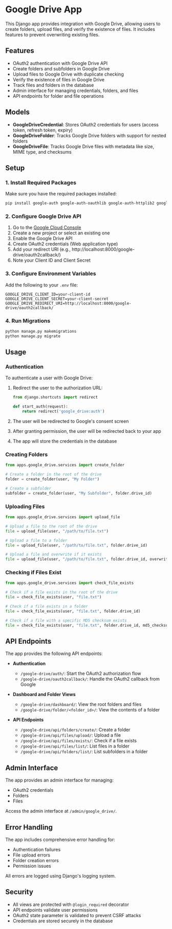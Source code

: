 # Google Drive App

This Django app provides integration with Google Drive, allowing users to create folders, upload files, and verify the existence of files. It includes features to prevent overwriting existing files.

## Features

- OAuth2 authentication with Google Drive API
- Create folders and subfolders in Google Drive
- Upload files to Google Drive with duplicate checking
- Verify the existence of files in Google Drive
- Track files and folders in the database
- Admin interface for managing credentials, folders, and files
- API endpoints for folder and file operations

## Models

- **GoogleDriveCredential**: Stores OAuth2 credentials for users (access token, refresh token, expiry)
- **GoogleDriveFolder**: Tracks Google Drive folders with support for nested folders
- **GoogleDriveFile**: Tracks Google Drive files with metadata like size, MIME type, and checksums

## Setup

### 1. Install Required Packages

Make sure you have the required packages installed:

```bash
pip install google-auth google-auth-oauthlib google-auth-httplib2 google-api-python-client
```

### 2. Configure Google Drive API

1. Go to the [Google Cloud Console](https://console.cloud.google.com/)
2. Create a new project or select an existing one
3. Enable the Google Drive API
4. Create OAuth2 credentials (Web application type)
5. Add your redirect URI (e.g., http://localhost:8000/google-drive/oauth2callback/)
6. Note your Client ID and Client Secret

### 3. Configure Environment Variables

Add the following to your `.env` file:

```
GOOGLE_DRIVE_CLIENT_ID=your-client-id
GOOGLE_DRIVE_CLIENT_SECRET=your-client-secret
GOOGLE_DRIVE_REDIRECT_URI=http://localhost:8000/google-drive/oauth2callback/
```

### 4. Run Migrations

```bash
python manage.py makemigrations
python manage.py migrate
```

## Usage

### Authentication

To authenticate a user with Google Drive:

1. Redirect the user to the authorization URL:
   ```python
   from django.shortcuts import redirect
   
   def start_auth(request):
       return redirect('google_drive:auth')
   ```

2. The user will be redirected to Google's consent screen
3. After granting permission, the user will be redirected back to your app
4. The app will store the credentials in the database

### Creating Folders

```python
from apps.google_drive.services import create_folder

# Create a folder in the root of the drive
folder = create_folder(user, "My Folder")

# Create a subfolder
subfolder = create_folder(user, "My Subfolder", folder.drive_id)
```

### Uploading Files

```python
from apps.google_drive.services import upload_file

# Upload a file to the root of the drive
file = upload_file(user, "/path/to/file.txt")

# Upload a file to a folder
file = upload_file(user, "/path/to/file.txt", folder.drive_id)

# Upload a file and overwrite if it exists
file = upload_file(user, "/path/to/file.txt", folder.drive_id, overwrite=True)
```

### Checking if Files Exist

```python
from apps.google_drive.services import check_file_exists

# Check if a file exists in the root of the drive
file = check_file_exists(user, "file.txt")

# Check if a file exists in a folder
file = check_file_exists(user, "file.txt", folder.drive_id)

# Check if a file with a specific MD5 checksum exists
file = check_file_exists(user, "file.txt", folder.drive_id, md5_checksum)
```

## API Endpoints

The app provides the following API endpoints:

- **Authentication**
  - `/google-drive/auth/`: Start the OAuth2 authorization flow
  - `/google-drive/oauth2callback/`: Handle the OAuth2 callback from Google

- **Dashboard and Folder Views**
  - `/google-drive/dashboard/`: View the root folders and files
  - `/google-drive/folder/<folder_id>/`: View the contents of a folder

- **API Endpoints**
  - `/google-drive/api/folders/create/`: Create a folder
  - `/google-drive/api/files/upload/`: Upload a file
  - `/google-drive/api/files/exists/`: Check if a file exists
  - `/google-drive/api/files/list/`: List files in a folder
  - `/google-drive/api/folders/list/`: List subfolders in a folder

## Admin Interface

The app provides an admin interface for managing:

- OAuth2 credentials
- Folders
- Files

Access the admin interface at `/admin/google_drive/`.

## Error Handling

The app includes comprehensive error handling for:

- Authentication failures
- File upload errors
- Folder creation errors
- Permission issues

All errors are logged using Django's logging system.

## Security

- All views are protected with `@login_required` decorator
- API endpoints validate user permissions
- OAuth2 state parameter is validated to prevent CSRF attacks
- Credentials are stored securely in the database